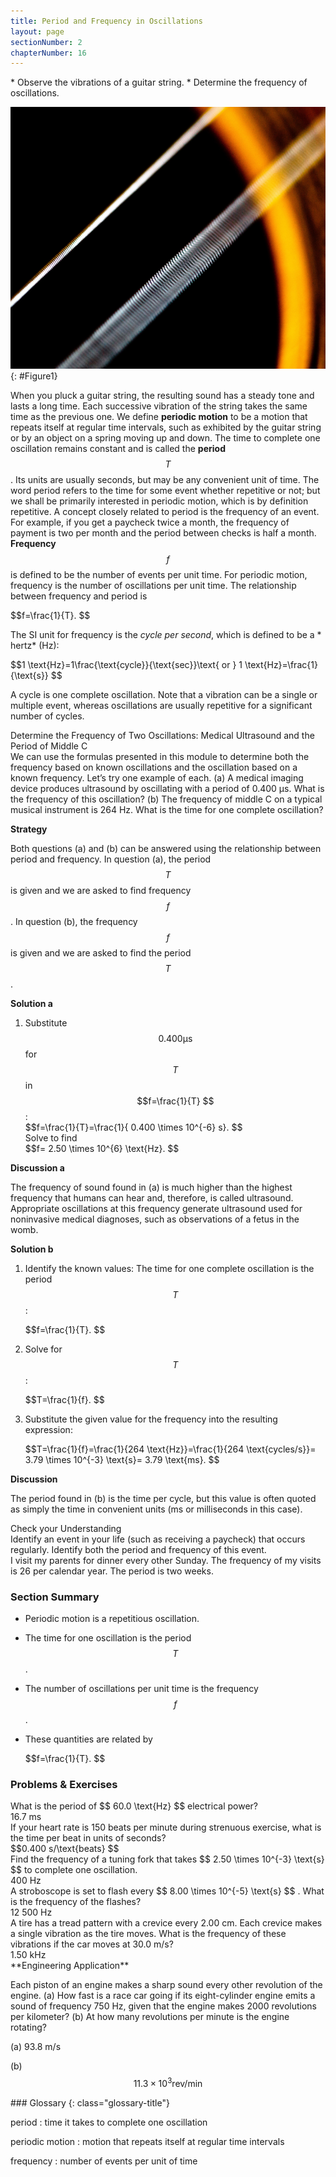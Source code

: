 ```yaml
---
title: Period and Frequency in Oscillations
layout: page
sectionNumber: 2
chapterNumber: 16
---
```


<div class="abstract" markdown="1">
* Observe the vibrations of a guitar string.
* Determine the frequency of oscillations.
</div>

![The given figure shows a closed zoom view of the strings of a guitar. There are two slanting white colored strings in the picture. In the nearer string, the gaps between the circular threads of the string are visible, whereas the second white string at the back looks like a white thin stick.](../resources/Figure_16_02_01.jpg "The strings on this guitar vibrate at regular time intervals. (credit: JAR)")
{: #Figure1}

When you pluck a guitar string, the resulting sound has a steady tone and lasts
a long time. Each successive vibration of the string takes the same time as the
previous one. We define **periodic motion** to be a motion that repeats itself
at regular time intervals, such as exhibited by the guitar string or by an
object on a spring moving up and down. The time to complete one oscillation
remains constant and is called the **period**  $$T $$ . Its units are usually
seconds, but may be any convenient unit of time. The word period refers to the
time for some event whether repetitive or not; but we shall be primarily
interested in periodic motion, which is by definition repetitive. A concept
closely related to period is the frequency of an event. For example, if you get
a paycheck twice a month, the frequency of payment is two per month and the
period between checks is half a month. **Frequency** $$f $$ is defined to be the
number of events per unit time. For periodic motion, frequency is the number of
oscillations per unit time. The relationship between frequency and period is

<div class="equation" >
 $$f=\frac{1}{T}. $$
</div>

The SI unit for frequency is the *cycle per second*, which is defined to be a *
hertz* (Hz):

<div class="equation" >
 $$1 \text{Hz}=1\frac{\text{cycle}}{\text{sec}}\text{ or }  1 \text{Hz}=\frac{1}{\text{s}} $$
</div>

A cycle is one complete oscillation. Note that a vibration can be a single or
multiple event, whereas oscillations are usually repetitive for a significant
number of cycles.

<div class="example" markdown="1">
<div class="title">
Determine the Frequency of Two Oscillations: Medical Ultrasound and the Period of Middle C
</div>
We can use the formulas presented in this module to determine both the frequency based on known oscillations and the oscillation based on a known frequency. Let’s try one example of each. (a) A medical imaging device produces ultrasound by oscillating with a period of 0.400 µs. What is the frequency of this oscillation? (b) The frequency of middle C on a typical musical instrument is 264 Hz. What is the time for one complete oscillation?

**Strategy**

Both questions (a) and (b) can be answered using the relationship between period
and frequency. In question (a), the period $$T $$ is given and we are asked to
find frequency $$f $$ . In question (b), the frequency $$f $$ is given and we
are asked to find the period $$T $$ .

**Solution a**

1. Substitute $$ 0.400 \mathrm{\text{μ}}\text{s} $$ for $$T $$ in
   $$f=\frac{1}{T} $$ \:
   <div class="equation" >
    $$f=\frac{1}{T}=\frac{1}{ 0.400 \times 10^{-6}  s}. $$
   </div>
   Solve to find     
   <div class="equation" >
   $$f= 2.50 \times 10^{6}  \text{Hz}. $$
   </div>

**Discussion a**

The frequency of sound found in (a) is much higher than the highest frequency
that humans can hear and, therefore, is called ultrasound. Appropriate
oscillations at this frequency generate ultrasound used for noninvasive medical
diagnoses, such as observations of a fetus in the womb.

**Solution b**

1. Identify the known values: The time for one complete oscillation is the
   period $$T$$ :
   <div class="equation">
   $$f=\frac{1}{T}. $$
   </div>

2. Solve for $$T $$:
   <div class="equation" >
   $$T=\frac{1}{f}. $$
   </div>

3. Substitute the given value for the frequency into the resulting expression:
   <div class="equation" >
   $$T=\frac{1}{f}=\frac{1}{264 \text{Hz}}=\frac{1}{264 \text{cycles/s}}= 3.79 \times 10^{-3}  \text{s}= 3.79 \text{ms}. $$
   </div>

**Discussion**

The period found in (b) is the time per cycle, but this value is often quoted as
simply the time in convenient units (ms or milliseconds in this case).

</div>

<div class="exercise" data-element-type="check-understanding" data-label="">
<div class="title">
Check your Understanding
</div>
<div class="problem" markdown="1">
Identify an event in your life (such as receiving a paycheck) that occurs regularly. Identify both the period and frequency of this event.

</div>
<div class="solution" data-print-placement="here" markdown="1">
I visit my parents for dinner every other Sunday. The frequency of my visits is 26 per calendar year. The period is two weeks.

</div>
</div>

### Section Summary

* Periodic motion is a repetitious oscillation.
* The time for one oscillation is the period $$T $$ .

* The number of oscillations per unit time is the frequency $$f $$ .
* These quantities are related by

  <div class="equation" >
   $$f=\frac{1}{T}. $$
  </div>

### Problems &amp; Exercises

<div class="exercise" data-element-type="problems-exercises">
<div class="problem" markdown="1">
What is the period of  $$ 60.0 \text{Hz} $$
 electrical power?

</div>
<div class="solution" markdown="1">
16.7 ms

</div>
</div>

<div class="exercise" data-element-type="problems-exercises">
<div class="problem" markdown="1">
If your heart rate is 150 beats per minute during strenuous exercise, what is the time per beat in units of seconds?

</div>
<div class="solution" markdown="1">
 $$0.400 s/\text{beats} $$
</div>
</div>

<div class="exercise" data-element-type="problems-exercises">
<div class="problem" markdown="1">
Find the frequency of a tuning fork that takes  $$ 2.50 \times 10^{-3}  \text{s} $$
 to complete one oscillation.

</div>
<div class="solution" markdown="1">
400 Hz

</div>
</div>

<div class="exercise" data-element-type="problems-exercises">
<div class="problem" markdown="1">
A stroboscope is set to flash every  $$ 8.00 \times 10^{-5}  \text{s} $$ .
 What is the frequency of the flashes?

</div>
<div class="solution" markdown="1">
12 500 Hz

</div>
</div>

<div class="exercise" data-element-type="problems-exercises">
<div class="problem" markdown="1">
A tire has a tread pattern with a crevice every 2.00 cm. Each crevice makes a single vibration as the tire moves. What is the frequency of these vibrations if the car moves at 30.0 m/s?

</div>
<div class="solution" markdown="1">
1.50 kHz

</div>
</div>

<div class="exercise" data-element-type="problems-exercises">
<div class="problem" markdown="1">
**Engineering Application**

Each piston of an engine makes a sharp sound every other revolution of the
engine. (a) How fast is a race car going if its eight-cylinder engine emits a
sound of frequency 750 Hz, given that the engine makes 2000 revolutions per
kilometer? (b) At how many revolutions per minute is the engine rotating?

</div>
<div class="solution" markdown="1">
(a) 93.8 m/s

(b)  $$ 11.3 \times 10^{3} \text{rev/min} $$
</div>
</div>

<div class="glossary" markdown="1">
### Glossary
{: class="glossary-title"}

period
: time it takes to complete one oscillation

periodic motion
: motion that repeats itself at regular time intervals

frequency
: number of events per unit of time

</div>
